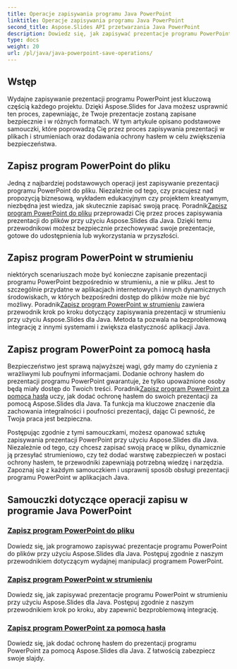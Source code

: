 ```yaml
---
title: Operacje zapisywania programu Java PowerPoint
linktitle: Operacje zapisywania programu Java PowerPoint
second_title: Aspose.Slides API przetwarzania Java PowerPoint
description: Dowiedz się, jak zapisywać prezentacje programu PowerPoint przy użyciu Aspose.Slides dla Java. Poradniki dotyczące zapisywania do pliku, strumieniowania i dodawania ochrony hasłem.
type: docs
weight: 20
url: /pl/java/java-powerpoint-save-operations/
---
```


## Wstęp

Wydajne zapisywanie prezentacji programu PowerPoint jest kluczową częścią każdego projektu. Dzięki Aspose.Slides for Java możesz usprawnić ten proces, zapewniając, że Twoje prezentacje zostaną zapisane bezpiecznie i w różnych formatach. W tym artykule opisano podstawowe samouczki, które poprowadzą Cię przez proces zapisywania prezentacji w plikach i strumieniach oraz dodawania ochrony hasłem w celu zwiększenia bezpieczeństwa.

## Zapisz program PowerPoint do pliku

 Jedną z najbardziej podstawowych operacji jest zapisywanie prezentacji programu PowerPoint do pliku. Niezależnie od tego, czy pracujesz nad propozycją biznesową, wykładem edukacyjnym czy projektem kreatywnym, niezbędna jest wiedza, jak skutecznie zapisać swoją pracę. Poradnik[Zapisz program PowerPoint do pliku](./save-powerpoint-to-file/) przeprowadzi Cię przez proces zapisywania prezentacji do plików przy użyciu Aspose.Slides dla Java. Dzięki temu przewodnikowi możesz bezpiecznie przechowywać swoje prezentacje, gotowe do udostępnienia lub wykorzystania w przyszłości.

## Zapisz program PowerPoint w strumieniu

 niektórych scenariuszach może być konieczne zapisanie prezentacji programu PowerPoint bezpośrednio w strumieniu, a nie w pliku. Jest to szczególnie przydatne w aplikacjach internetowych i innych dynamicznych środowiskach, w których bezpośredni dostęp do plików może nie być możliwy. Poradnik[Zapisz program PowerPoint w strumieniu](./save-powerpoint-to-stream/) zawiera przewodnik krok po kroku dotyczący zapisywania prezentacji w strumieniu przy użyciu Aspose.Slides dla Java. Metoda ta pozwala na bezproblemową integrację z innymi systemami i zwiększa elastyczność aplikacji Java.

## Zapisz program PowerPoint za pomocą hasła

 Bezpieczeństwo jest sprawą najwyższej wagi, gdy mamy do czynienia z wrażliwymi lub poufnymi informacjami. Dodanie ochrony hasłem do prezentacji programu PowerPoint gwarantuje, że tylko upoważnione osoby będą miały dostęp do Twoich treści. Poradnik[Zapisz program PowerPoint za pomocą hasła](./save-powerpoint-with-password/) uczy, jak dodać ochronę hasłem do swoich prezentacji za pomocą Aspose.Slides dla Java. Ta funkcja ma kluczowe znaczenie dla zachowania integralności i poufności prezentacji, dając Ci pewność, że Twoja praca jest bezpieczna.

Postępując zgodnie z tymi samouczkami, możesz opanować sztukę zapisywania prezentacji PowerPoint przy użyciu Aspose.Slides dla Java. Niezależnie od tego, czy chcesz zapisać swoją pracę w pliku, dynamicznie ją przesyłać strumieniowo, czy też dodać warstwę zabezpieczeń w postaci ochrony hasłem, te przewodniki zapewniają potrzebną wiedzę i narzędzia. Zapoznaj się z każdym samouczkiem i usprawnij sposób obsługi prezentacji programu PowerPoint w aplikacjach Java.
## Samouczki dotyczące operacji zapisu w programie Java PowerPoint
### [Zapisz program PowerPoint do pliku](./save-powerpoint-to-file/)
Dowiedz się, jak programowo zapisywać prezentacje programu PowerPoint do plików przy użyciu Aspose.Slides dla Java. Postępuj zgodnie z naszym przewodnikiem dotyczącym wydajnej manipulacji programem PowerPoint.
### [Zapisz program PowerPoint w strumieniu](./save-powerpoint-to-stream/)
Dowiedz się, jak zapisywać prezentacje programu PowerPoint w strumieniu przy użyciu Aspose.Slides dla Java. Postępuj zgodnie z naszym przewodnikiem krok po kroku, aby zapewnić bezproblemową integrację.
### [Zapisz program PowerPoint za pomocą hasła](./save-powerpoint-with-password/)
Dowiedz się, jak dodać ochronę hasłem do prezentacji programu PowerPoint za pomocą Aspose.Slides dla Java. Z łatwością zabezpiecz swoje slajdy.